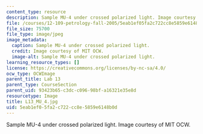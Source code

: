 ```yaml
---
content_type: resource
description: Sample MU-4 under crossed polarized light. Image courtesy of MIT OCW.
file: /courses/12-109-petrology-fall-2005/5eab1ef05fa2c722cc8e5859e6148b0d_L13_MU_4.jpg
file_size: 75700
file_type: image/jpeg
image_metadata:
  caption: Sample MU-4 under crossed polarized light.
  credit: Image courtesy of MIT OCW.
  image-alt: Sample MU-4 under crossed polarized light.
learning_resource_types: []
license: https://creativecommons.org/licenses/by-nc-sa/4.0/
ocw_type: OCWImage
parent_title: Lab 13
parent_type: CourseSection
parent_uid: 93423b65-c3dc-c096-98bf-a16321e35e8d
resourcetype: Image
title: L13_MU_4.jpg
uid: 5eab1ef0-5fa2-c722-cc8e-5859e6148b0d
---
```

Sample MU-4 under crossed polarized light. Image courtesy of MIT OCW.